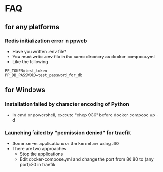 # FAQ

## for any platforms
### Redis initialization error in ppweb
- Have you written .env file?
- You must write .env file in the same directory as docker-compose.yml
- Like the following
```
PP_TOKEN=test_token
PP_DB_PASSWORD=test_password_for_db
```

## for Windows
### Installation failed by character encoding of Python
- In cmd or powershell, execute "chcp 936" before docker-compose up -d

### Launching failed by "permission denied" for traefik
- Some server applications or the kernel are using :80
- There are two approaches
    - Stop the applications
    - Edit docker-compose.yml and change the port from 80:80 to (any port):80 in traefik
